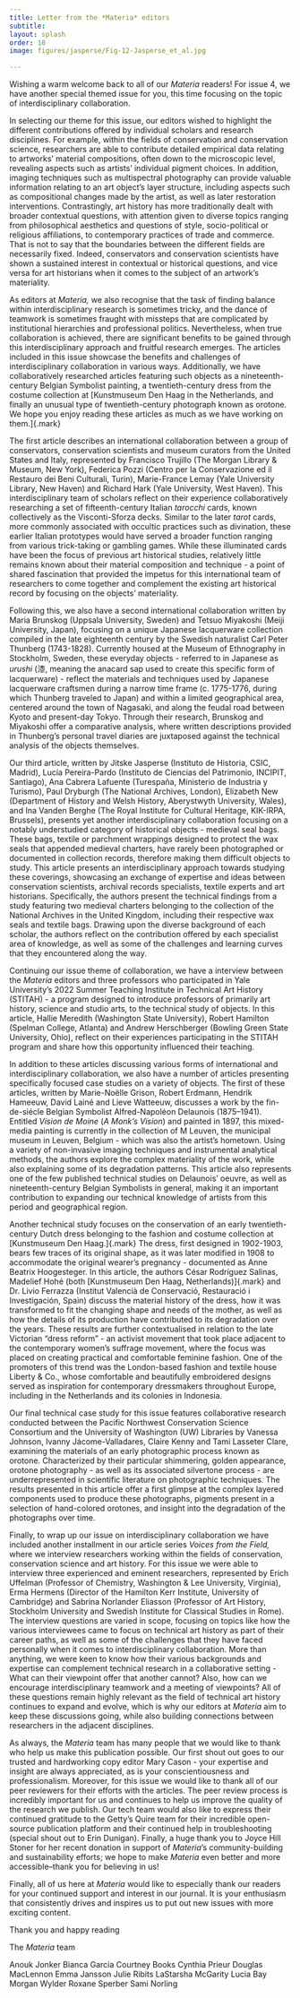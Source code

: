 ```yaml
---
title: Letter from the *Materia* editors
subtitle: 
layout: splash
order: 10
image: figures/jasperse/Fig-12-Jasperse_et_al.jpg

---
```

Wishing a warm welcome back to all of our *Materia* readers! For issue 4, we have another special themed issue for you, this time focusing on the topic of interdisciplinary collaboration.

In selecting our theme for this issue, our editors wished to highlight the different contributions offered by individual scholars and research disciplines. For example, within the fields of conservation and conservation science, researchers are able to contribute detailed empirical data relating to artworks’ material compositions, often down to the microscopic level, revealing aspects such as artists’ individual pigment choices. In addition, imaging techniques such as multispectral photography can provide valuable information relating to an art object’s layer structure, including aspects such as compositional changes made by the artist, as well as later restoration interventions. Contrastingly, art history has more traditionally dealt with broader contextual questions, with attention given to diverse topics ranging from philosophical aesthetics and questions of style, socio-political or religious affiliations, to contemporary practices of trade and commerce. That is not to say that the boundaries between the different fields are necessarily fixed. Indeed, conservators and conservation scientists have shown a sustained interest in contextual or historical questions, and vice versa for art historians when it comes to the subject of an artwork’s materiality.

As editors at *Materia,* we also recognise that the task of finding balance within interdisciplinary research is sometimes tricky, and the dance of teamwork is sometimes fraught with missteps that are complicated by institutional hierarchies and professional politics. Nevertheless, when true collaboration is achieved, there are significant benefits to be gained through this interdisciplinary approach and fruitful research emerges. The articles included in this issue showcase the benefits and challenges of interdisciplinary collaboration in various ways. Additionally, we have collaboratively researched articles featuring such objects as a nineteenth-century Belgian Symbolist painting, a twentieth-century dress from the costume collection at [Kunstmuseum Den Haag in the Netherlands, and finally an unusual type of twentieth-century photograph known as orotone. We hope you enjoy reading these articles as much as we have working on them.]{.mark}

The first article describes an international collaboration between a group of conservators, conservation scientists and museum curators from the United States and Italy, represented by Francisco Trujillo (The Morgan Library & Museum, New York), Federica Pozzi (Centro per la Conservazione ed il Restauro dei Beni Culturali, Turin), Marie-France Lemay (Yale University Library, New Haven) and Richard Hark (Yale University, West Haven). This interdisciplinary team of scholars reflect on their experience collaboratively researching a set of fifteenth-century Italian *tarocchi* cards, known collectively as the Visconti-Sforza decks. Similar to the later *tarot* cards, more commonly associated with occultic practices such as divination, these earlier Italian prototypes would have served a broader function ranging from various trick-taking or gambling games. While these illuminated cards have been the focus of previous art historical studies, relatively little remains known about their material composition and technique - a point of shared fascination that provided the impetus for this international team of researchers to come together and complement the existing art historical record by focusing on the objects’ materiality.

Following this, we also have a second international collaboration written by Maria Brunskog (Uppsala University, Sweden) and Tetsuo Miyakoshi (Meiji University, Japan), focusing on a unique Japanese lacquerware collection compiled in the late eighteenth century by the Swedish naturalist Carl Peter Thunberg (1743-1828). Currently housed at the Museum of Ethnography in Stockholm, Sweden, these everyday objects - referred to in Japanese as *urushi* (漆, meaning the anacard sap used to create this specific form of lacquerware) - reflect the materials and techniques used by Japanese lacquerware craftsmen during a narrow time frame (c. 1775-1776, during which Thunberg traveled to Japan) and within a limited geographical area, centered around the town of Nagasaki, and along the feudal road between Kyoto and present-day Tokyo. Through their research, Brunskog and Miyakoshi offer a comparative analysis, where written descriptions provided in Thunberg’s personal travel diaries are juxtaposed against the technical analysis of the objects themselves.

Our third article, written by Jitske Jasperse (Instituto de Historia, CSIC, Madrid), Lucía Pereira-Pardo (Instituto de Ciencias del Patrimonio, INCIPIT, Santiago), Ana Cabrera Lafuente (Turespaña, Ministerio de Industria y Turismo), Paul Dryburgh (The National Archives, London), Elizabeth New (Department of History and Welsh History, Aberystwyth University, Wales), and Ina Vanden Berghe (The Royal Institute for Cultural Heritage, KIK-IRPA, Brussels), presents yet another interdisciplinary collaboration focusing on a notably understudied category of historical objects - medieval seal bags. These bags, textile or parchment wrappings designed to protect the wax seals that appended medieval charters, have rarely been photographed or documented in collection records, therefore making them difficult objects to study. This article presents an interdisciplinary approach towards studying these coverings, showcasing an exchange of expertise and ideas between conservation scientists, archival records specialists, textile experts and art historians. Specifically, the authors present the technical findings from a study featuring two medieval charters belonging to the collection of the National Archives in the United Kingdom, including their respective wax seals and textile bags. Drawing upon the diverse background of each scholar, the authors reflect on the contribution offered by each specialist area of knowledge, as well as some of the challenges and learning curves that they encountered along the way.

Continuing our issue theme of collaboration, we have a interview between the *Materia* editors and three professors who participated in Yale University’s 2022 Summer Teaching Institute in Technical Art History (STITAH) - a program designed to introduce professors of primarily art history, science and studio arts, to the technical study of objects. In this article, Hallie Meredith (Washington State University), Robert Hamilton (Spelman College, Atlanta) and Andrew Herschberger (Bowling Green State University, Ohio), reflect on their experiences participating in the STITAH program and share how this opportunity influenced their teaching.

In addition to these articles discussing various forms of international and interdisciplinary collaboration, we also have a number of articles presenting specifically focused case studies on a variety of objects. The first of these articles, written by Marie-Noëlle Grison, Robert Erdmann, Hendrik Hameeuw, David Lainé and Lieve Watteeuw, discusses a work by the fin-de-siécle Belgian Symbolist Alfred-Napoléon Delaunois (1875–1941). Entitled *Vision de Moine* (*A Monk’s Vision*) and painted in 1897, this mixed-media painting is currently in the collection of M Leuven, the municipal museum in Leuven, Belgium - which was also the artist’s hometown. Using a variety of non-invasive imaging techniques and instrumental analytical methods, the authors explore the complex materiality of the work, while also explaining some of its degradation patterns. This article also represents one of the few published technical studies on Delaunois’ oeuvre, as well as nineteenth-century Belgian Symbolists in general, making it an important contribution to expanding our technical knowledge of artists from this period and geographical region.

Another technical study focuses on the conservation of an early twentieth-century Dutch dress belonging to the fashion and costume collection at [Kunstmuseum Den Haag.]{.mark} The dress, first designed in 1902-1903, bears few traces of its original shape, as it was later modified in 1908 to accommodate the original wearer’s pregnancy - documented as Anne Beatrix Hoogesteger. In this article, the authors César Rodríguez Salinas, Madelief Hohé (both [Kunstmuseum Den Haag, Netherlands)]{.mark} and Dr. Livio Ferrazza (Institut Valencià de Conservació, Restauració i Investigación, Spain) discuss the material history of the dress, how it was transformed to fit the changing shape and needs of the mother, as well as how the details of its production have contributed to its degradation over the years. These results are further contextualised in relation to the late Victorian “dress reform” - an activist movement that took place adjacent to the contemporary women’s suffrage movement, where the focus was placed on creating practical and comfortable feminine fashion. One of the promoters of this trend was the London-based fashion and textile house Liberty & Co., whose comfortable and beautifully embroidered designs served as inspiration for contemporary dressmakers throughout Europe, including in the Netherlands and its colonies in Indonesia.

Our final technical case study for this issue features collaborative research conducted between the Pacific Northwest Conservation Science Consortium and the University of Washington (UW) Libraries by Vanessa Johnson, Ivanny Jácome-Valladares, Claire Kenny and Tami Lasseter Clare, examining the materials of an early photographic process known as orotone. Characterized by their particular shimmering, golden appearance, orotone photography - as well as its associated silvertone process - are underrepresented in scientific literature on photographic techniques. The results presented in this article offer a first glimpse at the complex layered components used to produce these photographs, pigments present in a selection of hand-colored orotones, and insight into the degradation of the photographs over time.

Finally, to wrap up our issue on interdisciplinary collaboration we have included another installment in our article series *Voices from the Field,* where we interview researchers working within the fields of conservation, conservation science and art history. For this issue we were able to interview three experienced and eminent researchers, represented by Erich Uffelman (Professor of Chemistry, Washington & Lee University, Virginia), Erma Hermens (Director of the Hamilton Kerr Institute, University of Cambridge) and Sabrina Norlander Eliasson (Professor of Art History, Stockholm University and Swedish Institute for Classical Studies in Rome). The interview questions are varied in scope, focusing on topics like how the various interviewees came to focus on technical art history as part of their career paths, as well as some of the challenges that they have faced personally when it comes to interdisciplinary collaboration. More than anything, we were keen to know how their various backgrounds and expertise can complement technical research in a collaborative setting - What can their viewpoint offer that another cannot? Also, how can we encourage interdisciplinary teamwork and a meeting of viewpoints? All of these questions remain highly relevant as the field of technical art history continues to expand and evolve, which is why our editors at *Materia* aim to keep these discussions going, while also building connections between researchers in the adjacent disciplines.

As always, the *Materia* team has many people that we would like to thank who help us make this publication possible. Our first shout out goes to our trusted and hardworking copy editor Mary Cason - your expertise and insight are always appreciated, as is your conscientiousness and professionalism. Moreover, for this issue we would like to thank all of our peer reviewers for their efforts with the articles. The peer review process is incredibly important for us and continues to help us improve the quality of the research we publish. Our tech team would also like to express their continued gratitude to the Getty’s Quire team for their incredible open-source publication platform and their continued help in troubleshooting (special shout out to Erin Dunigan). Finally, a huge thank you to Joyce Hill Stoner for her recent donation in support of *Materia*’s community-building and sustainability efforts; we hope to make *Materia* even better and more accessible–thank you for believing in us!

Finally, all of us here at *Materia* would like to especially thank our readers for your continued support and interest in our journal. It is your enthusiasm that consistently drives and inspires us to put out new issues with more exciting content.

Thank you and happy reading

The *Materia* team



Anouk Jonker
Bianca Garcia
‍Courtney Books
‍Cynthia Prieur
Douglas MacLennon
‍Emma Jansson
‍Julie Ribits
‍LaStarsha McGarity
‍Lucia Bay
‍Morgan Wylder
‍Roxane Sperber
Sami Norling
